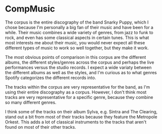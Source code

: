 # CompMusic

The corpus is the entire discography of the band Snarky Puppy, which I chose because I'm personally a big fan of their music and have been for a while.
Their music combines a wide variety of genres, from jazz to funk to rock, and even has some classical aspects in certain tunes. This is what most interests me about their music, you would never expect all these different types of music to work so well together, but they make it work. 

The most obvious points of comparison in this corpus are the different albums, the different styles/genres across the corpus and perhaps the live performances versus the studio records. I expect a wide variaty between the different albums as well as the styles, and I'm curious as to what genres Spotify categorizes the different records into.

The tracks within the corpus are very representative for the band, as I'm using their entire discography as a corpus. However, I don't think most tracks are very representative for a specific genre, because they combine so many different genres.


I think some of the tracks on their album Sylva, e.g. Sintra and The Clearing, stand out a bit from most of their tracks because they feature the Metropole Orkest. This adds a lot of classical instruments to the tracks that aren't found on most of their other tracks.
